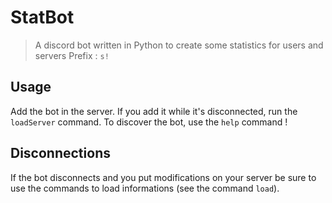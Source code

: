 # StatBot

> A discord bot written in Python to create some statistics for users and servers
> Prefix : `s!` 

## Usage 
Add the bot in the server. If you add it while it's disconnected, run the `loadServer` command.
To discover the bot, use the `help` command !  

## Disconnections
If the bot disconnects and you put modifications on your server be sure to use the commands to load informations (see the command `load`).